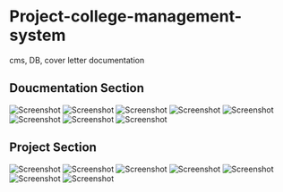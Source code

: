 # Project-college-management-system
cms, DB, cover letter documentation


## Doucmentation Section

![Screenshot](Screenshot(39).png)
![Screenshot](Screenshot(40).png)
![Screenshot](Screenshot(41).png)
![Screenshot](Screenshot(42).png)
![Screenshot](Screenshot(43).png)
![Screenshot](Screenshot(45).png)
![Screenshot](Screenshot(46).png)
![Screenshot](Screenshot(47).png)

## Project Section


![Screenshot](Screenshot(48).png)
![Screenshot](Screenshot(49).png)
![Screenshot](Screenshot(51).png)
![Screenshot](Screenshot(52).png)
![Screenshot](Screenshot(54).png)
![Screenshot](Screenshot(55).png)
![Screenshot](Screenshot(57).png)

